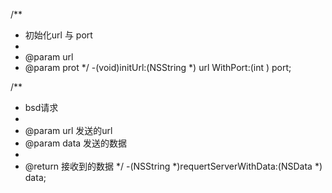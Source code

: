/**
 *  初始化url 与 port
 *
 *  @param url
 *  @param prot
 */
-(void)initUrl:(NSString *) url  WithPort:(int )  port;

/**
 *  bsd请求
 *
 *  @param url  发送的url
 *  @param data 发送的数据
 *
 *  @return 接收到的数据
 */
-(NSString *)requertServerWithData:(NSData *) data;
